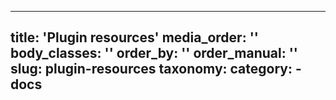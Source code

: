 ---
title: 'Plugin resources'
media_order: ''
body_classes: ''
order_by: ''
order_manual: ''
slug: plugin-resources
taxonomy:
    category:
        - docs
----------------------